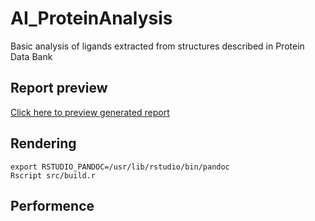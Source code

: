 # AI_ProteinAnalysis
Basic analysis of ligands extracted from structures described in Protein Data Bank

## Report preview
[Click here to preview generated report](https://writ3it.github.io/AI_ProteinAnalysis/index.html)

## Rendering
```{bash, eval=FALSE}
export RSTUDIO_PANDOC=/usr/lib/rstudio/bin/pandoc
Rscript src/build.r
```

## Performence 
